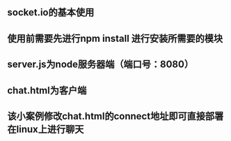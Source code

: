 ## socket.io的基本使用
## 使用前需要先进行npm install 进行安装所需要的模块
## server.js为node服务器端（端口号：8080）
## chat.html为客户端
## 该小案例修改chat.html的connect地址即可直接部署在linux上进行聊天
